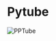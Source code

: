 # Pytube
![PPTube](https://user-images.githubusercontent.com/42377719/107997407-73606300-6fc1-11eb-9a00-5e6f9254fe82.jpeg)
